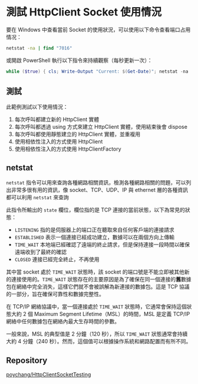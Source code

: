 # 測試 HttpClient Socket 使用情況

要在 Windows 中查看當前 Socket 的使用狀況，可以使用以下命令查看端口占用情况：

```cmd
netstat -na | find "7016"
```

或開啟 PowerShell 執行以下指令來持續觀察（每秒更新一次）：

```powershell
while ($true) { cls; Write-Output "Current: $(Get-Date)"; netstat -na | Select-String "7016"; Start-Sleep -Seconds 1 }
```

## 測試

此範例測試以下使用情況：

1. 每次呼叫都建立新的 HttpClient 實體
2. 每次呼叫都透過 using 方式來建立 HttpClient 實體，使用結束後會 dispose
3. 每次呼叫都使用靜態建立的 HttpClient 實體，並重複用
4. 使用相依性注入的方式使用 HttpClient
5. 使用相依性注入的方式使用  HttpClientFactory

## netstat

`netstat` 指令可以用來查詢各種網路相關資訊，檢測各種網路相關的問題，可以列出非常多很有用的資訊，像 socket、TCP、UDP、IP 與 ethernet 層的各種資訊都可以利用 `netstat` 來查詢

此指令所輸出的 `state` 欄位，欄位指的是 TCP 連接的當前狀態，以下為常見的狀態：

- `LISTENING` 指的是伺服器上的端口正在聽取來自任何客戶端的連接請求
- `ESTABLISHED` 表示一個連接已經成功建立，數據可以在兩個方向上傳輸
- `TIME_WAIT` 本地端已經確認了遠端的終止請求，但是保持連接一段時間以確保遠端收到了最終的確認
- `CLOSED` 連接已經完全終止，不再使用

其中當 socket 處於 `TIME_WAIT` 狀態時，該 socket 的端口號是不能立即被其他新的連接使用的。`TIME_WAIT` 狀態存在的主要原因是為了確保在同一個連接的**舊**數據包在網絡中完全消失，這樣它們就不會被誤解為新連接的數據包。這是 TCP 協議的一部分，旨在確保可靠性和數據完整性。

在 TCP/IP 網絡協議中，當一個連接處於 `TIME_WAIT` 狀態時，它通常會保持這個狀態大約 2 個 Maximum Segment Lifetime（MSL）的時間，MSL 是定義 TCP/IP 網絡中任何數據包在網絡內最大生存時間的參數。

一般來說，MSL 的典型值是 2 分鐘（120 秒），所以 `TIME_WAIT` 狀態通常會持續大約 4 分鐘（240 秒）。然而，這個值可以根據操作系統和網路配置而有所不同。

## Repository

[poychang/HttpClientSocketTesting](https://github.com/poychang/HttpClientSocketTesting)
